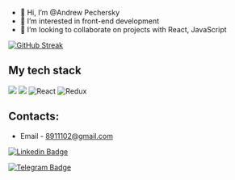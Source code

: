 - 👋 Hi, I’m @Andrew Pechersky
- 👀 I’m interested in front-end development
- 💞️ I’m looking to collaborate on projects with React, JavaScript

[![GitHub Streak](https://streak-stats.demolab.com?user=guvictory&theme=transparent&hide_border=true&mode=weekly&fire=FF2222&dates=2C68F6&currStreakLabel=2C68F6&currStreakNum=2C68F6)](https://git.io/streak-stats)

## My tech stack

![](https://img.shields.io/badge/JavaScript-F7DF1E?style=for-the-badge&logo=javascript&logoColor=black)
![](https://img.shields.io/badge/TypeSctipt-316192?style=for-the-badge&logo=typescript&logoColor=white)
![React](https://img.shields.io/badge/react-%2320232a.svg?style=for-the-badge&logo=react&logoColor=%2361DAFB)
![Redux](https://img.shields.io/badge/redux-%23593d88.svg?style=for-the-badge&logo=redux&logoColor=white)

## Contacts:
 - Email - 8911102@gmail.com
 
 [![Linkedin Badge](https://img.shields.io/badge/-LinkedIn-0e76a8?style=flat&labelColor=0e76a8&logo=linkedin&logoColor=white)](https://www.linkedin.com/in/andrew-sparrow-pechersky/)

 [![Telegram Badge](https://img.shields.io/badge/-Telegram-white?style=flat&labelColor=0e76a&logo=telegram&logoColor=blue)](https://t.me/andrewpechers)
 
